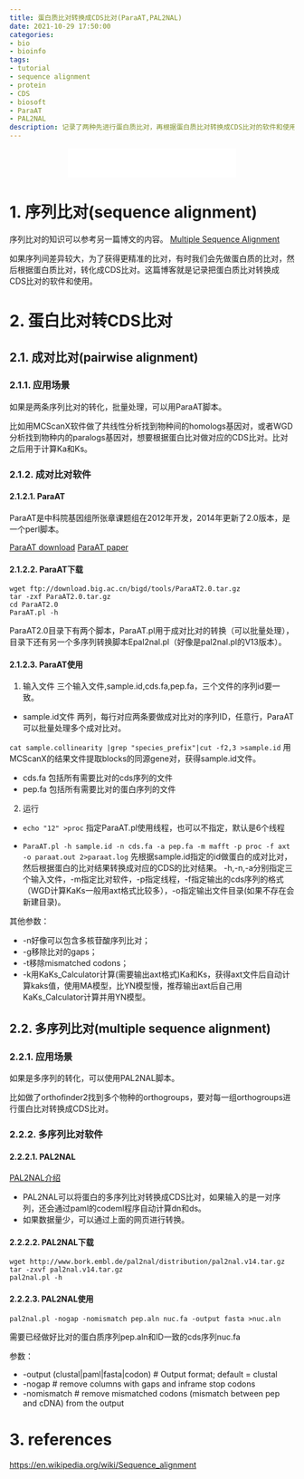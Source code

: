 ```yaml
---
title: 蛋白质比对转换成CDS比对(ParaAT,PAL2NAL)
date: 2021-10-29 17:50:00
categories:
- bio
- bioinfo
tags:
- tutorial
- sequence alignment
- protein
- CDS
- biosoft
- ParaAT
- PAL2NAL
description: 记录了两种先进行蛋白质比对，再根据蛋白质比对转换成CDS比对的软件和使用方法。
---
```


<div align="middle"><iframe frameborder="no" border="0" marginwidth="0" marginheight="0" width=298 height=52 src="//music.163.com/outchain/player?type=2&id=17059176&auto=1&height=32"></iframe></div>

# 1. 序列比对(sequence alignment)
序列比对的知识可以参考另一篇博文的内容。
[Multiple Sequence Alignment](https://yanzhongsino.github.io/2021/09/06/bioinfo_MSA/)

如果序列间差异较大，为了获得更精准的比对，有时我们会先做蛋白质的比对，然后根据蛋白质比对，转化成CDS比对。这篇博客就是记录把蛋白质比对转换成CDS比对的软件和使用。

# 2. 蛋白比对转CDS比对
## 2.1. 成对比对(pairwise alignment)
### 2.1.1. 应用场景
如果是两条序列比对的转化，批量处理，可以用ParaAT脚本。

比如用MCScanX软件做了共线性分析找到物种间的homologs基因对，或者WGD分析找到物种内的paralogs基因对，想要根据蛋白比对做对应的CDS比对。比对之后用于计算Ka和Ks。

### 2.1.2. 成对比对软件
#### 2.1.2.1. ParaAT
ParaAT是中科院基因组所张章课题组在2012年开发，2014年更新了2.0版本，是一个perl脚本。

[ParaAT download](https://ngdc.cncb.ac.cn/tools/paraat)
[ParaAT paper](https://www.sciencedirect.com/science/article/pii/S0006291X12003518)

#### 2.1.2.2. ParaAT下载
```
wget ftp://download.big.ac.cn/bigd/tools/ParaAT2.0.tar.gz
tar -zxf ParaAT2.0.tar.gz
cd ParaAT2.0
ParaAT.pl -h
```

ParaAT2.0目录下有两个脚本，ParaAT.pl用于成对比对的转换（可以批量处理），目录下还有另一个多序列转换脚本Epal2nal.pl（好像是pal2nal.pl的V13版本）。

#### 2.1.2.3. ParaAT使用
1. 输入文件
三个输入文件,sample.id,cds.fa,pep.fa，三个文件的序列id要一致。
- sample.id文件
两列，每行对应两条要做成对比对的序列ID，任意行，ParaAT可以批量处理多个成对比对。

`cat sample.collinearity |grep "species_prefix"|cut -f2,3 >sample.id` 用MCScanX的结果文件提取blocks的同源gene对，获得sample.id文件。

- cds.fa
包括所有需要比对的cds序列的文件
- pep.fa
包括所有需要比对的蛋白序列的文件

2. 运行
- `echo "12" >proc`
指定ParaAT.pl使用线程，也可以不指定，默认是6个线程

- `ParaAT.pl -h sample.id -n cds.fa -a pep.fa -m mafft -p proc -f axt -o paraat.out 2>paraat.log`
先根据sample.id指定的id做蛋白的成对比对，然后根据蛋白的比对结果转换成对应的CDS的比对结果。
-h,-n,-a分别指定三个输入文件，-m指定比对软件，-p指定线程，-f指定输出的cds序列的格式（WGD计算KaKs一般用axt格式比较多），-o指定输出文件目录(如果不存在会新建目录)。

其他参数：

- -n好像可以包含多核苷酸序列比对；
- -g移除比对的gaps；
- -t移除mismatched codons；
- -k用KaKs_Calculator计算(需要输出axt格式)Ka和Ks，获得axt文件后自动计算kaks值，使用MA模型，比YN模型慢，推荐输出axt后自己用KaKs_Calculator计算并用YN模型。

## 2.2. 多序列比对(multiple sequence alignment)
### 2.2.1. 应用场景
如果是多序列的转化，可以使用PAL2NAL脚本。

比如做了orthofinder2找到多个物种的orthogroups，要对每一组orthogroups进行蛋白比对转换成CDS比对。

### 2.2.2. 多序列比对软件
#### 2.2.2.1. PAL2NAL
[PAL2NAL介绍](http://www.bork.embl.de/pal2nal/)

- PAL2NAL可以将蛋白的多序列比对转换成CDS比对，如果输入的是一对序列，还会通过paml的codeml程序自动计算dn和ds。
- 如果数据量少，可以通过上面的网页进行转换。

#### 2.2.2.2. PAL2NAL下载
```shell
wget http://www.bork.embl.de/pal2nal/distribution/pal2nal.v14.tar.gz
tar -zxvf pal2nal.v14.tar.gz
pal2nal.pl -h
```

#### 2.2.2.3. PAL2NAL使用
`pal2nal.pl -nogap -nomismatch pep.aln nuc.fa -output fasta >nuc.aln`

需要已经做好比对的蛋白质序列pep.aln和ID一致的cds序列nuc.fa

参数：
- -output (clustal|paml|fasta|codon) # Output format; default = clustal
- -nogap  # remove columns with gaps and inframe stop codons
- -nomismatch # remove mismatched codons (mismatch between pep and cDNA) from the output

# 3. references
https://en.wikipedia.org/wiki/Sequence_alignment